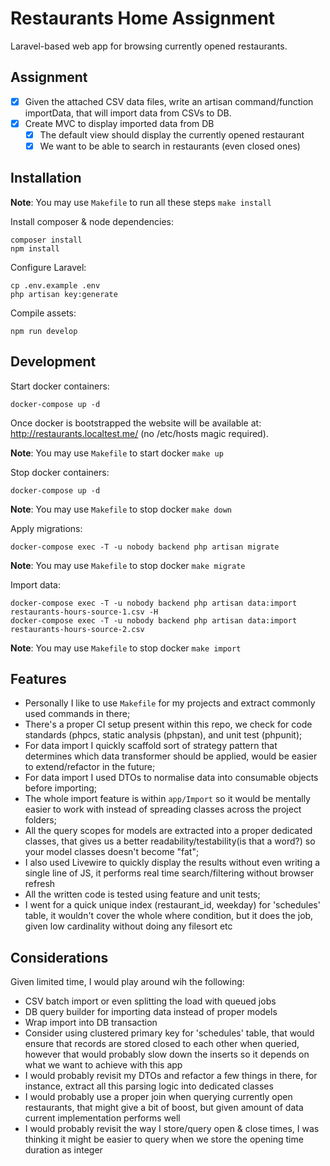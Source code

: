 # Restaurants Home Assignment

Laravel-based web app for browsing currently opened restaurants.

## Assignment

- [x] Given the attached CSV data files, write an artisan command/function importData, that will import data from CSVs to DB.
- [x] Create MVC to display imported data from DB
  - [x] The default view should display the currently opened restaurant
  - [x] We want to be able to search in restaurants (even closed ones)

## Installation

**Note**: You may use `Makefile` to run all these steps `make install`

Install composer & node dependencies:

```shell
composer install
npm install
```

Configure Laravel:

```shell
cp .env.example .env
php artisan key:generate
```

Compile assets:

```shell
npm run develop
```

## Development

Start docker containers:

```shell
docker-compose up -d
```

Once docker is bootstrapped the website will be available at: http://restaurants.localtest.me/ (no /etc/hosts magic required).

**Note**: You may use `Makefile` to start docker `make up`

Stop docker containers:

```shell
docker-compose up -d
```

**Note**: You may use `Makefile` to stop docker `make down`

Apply migrations:

```shell
docker-compose exec -T -u nobody backend php artisan migrate
```

**Note**: You may use `Makefile` to stop docker `make migrate`

Import data:

```shell
docker-compose exec -T -u nobody backend php artisan data:import restaurants-hours-source-1.csv -H
docker-compose exec -T -u nobody backend php artisan data:import restaurants-hours-source-2.csv
```

**Note**: You may use `Makefile` to stop docker `make import`

## Features

- Personally I like to use `Makefile` for my projects and extract commonly used commands in there;
- There's a proper CI setup present within this repo, we check for code standards (phpcs, static analysis (phpstan), and unit test (phpunit);
- For data import I quickly scaffold sort of strategy pattern that determines which data transformer should be applied, would be easier to extend/refactor in the future;
- For data import I used DTOs to normalise data into consumable objects before importing;
- The whole import feature is within `app/Import` so it would be mentally easier to work with instead of spreading classes across the project folders;
- All the query scopes for models are extracted into a proper dedicated classes, that gives us a better readability/testability(is that a word?) so your model classes doesn't become "fat";
- I also used Livewire to quickly display the results without even writing a single line of JS, it performs real time search/filtering without browser refresh
- All the written code is tested using feature and unit tests;
- I went for a quick unique index (restaurant_id, weekday) for 'schedules' table, it wouldn't cover the whole where condition, but it does the job, given low cardinality without doing any filesort etc

## Considerations

Given limited time, I would play around wih the following:

- CSV batch import or even splitting the load with queued jobs
- DB query builder for importing data instead of proper models
- Wrap import into DB transaction
- Consider using clustered primary key for 'schedules' table, that would ensure that records are stored closed to each other when queried, however that would probably slow down the inserts so it depends on what we want to achieve with this app
- I would probably revisit my DTOs and refactor a few things in there, for instance, extract all this parsing logic into dedicated classes
- I would probably use a proper join when querying currently open restaurants, that might give a bit of boost, but given amount of data current implementation performs well
- I would probably revisit the way I store/query open & close times, I was thinking it might be easier to query when we store the opening time duration as integer
